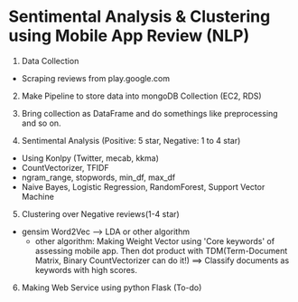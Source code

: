 # Sentimental Analysis & Clustering using Mobile App Review (NLP)

1. Data Collection
  * Scraping reviews from play.google.com

2. Make Pipeline to store data into mongoDB Collection (EC2, RDS)

3. Bring collection as DataFrame and do somethings like preprocessing and so on.

4. Sentimental Analysis (Positive: 5 star, Negative: 1 to 4 star)
  * Using Konlpy (Twitter, mecab, kkma)
  * CountVectorizer, TFIDF
  * ngram_range, stopwords, min_df, max_df
  * Naive Bayes, Logistic Regression, RandomForest, Support Vector Machine
  
5. Clustering over Negative reviews(1-4 star)
  * gensim Word2Vec --> LDA or other algorithm
    * other algorithm: Making Weight Vector using 'Core keywords' of assessing mobile app. Then dot product with TDM(Term-Document Matrix, Binary CountVectorizer can do it!) ==> Classify documents as keywords with high scores.
    
6. Making Web Service using python Flask (To-do)


